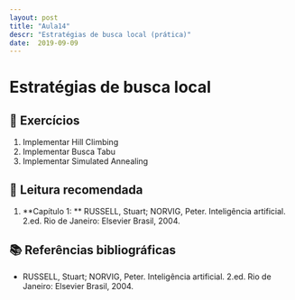 ```yaml
---
layout: post
title: "Aula14"
descr: "Estratégias de busca local (prática)"
date:  2019-09-09
---
```


# Estratégias de busca local

## 📝 Exercícios

1. Implementar Hill Climbing
2. Implementar Busca Tabu
3. Implementar Simulated Annealing

## 📖 Leitura recomendada

1. **Capítulo 1: ** RUSSELL, Stuart; NORVIG, Peter. Inteligência artificial. 2.ed. Rio de Janeiro: Elsevier Brasil, 2004.

## 📚 Referências bibliográficas

- RUSSELL, Stuart; NORVIG, Peter. Inteligência artificial. 2.ed. Rio de Janeiro: Elsevier Brasil, 2004.